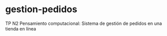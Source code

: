 # gestion-pedidos
TP N2 Pensamiento computacional: Sistema de gestión de pedidos en una tienda en línea
